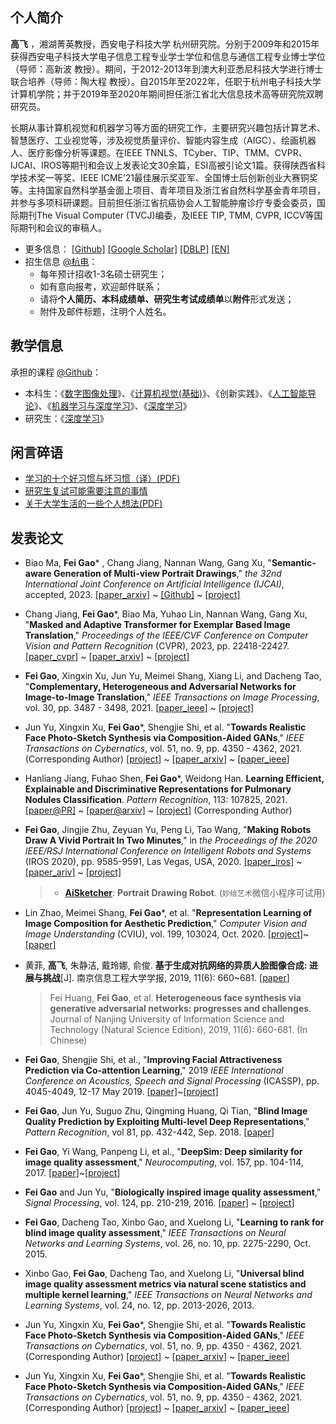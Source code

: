 <!-- 
``` 
Good times, hard times, but never bad times. —— Steve Jobs
高飞，西安电子科技大学，杭州研究院
```
-->

## 个人简介

**高飞** ，湘湖菁英教授，西安电子科技大学 杭州研究院。分别于2009年和2015年获得西安电子科技大学电子信息工程专业学士学位和信息与通信工程专业博士学位（导师：高新波 教授）。期间，于2012-2013年到澳大利亚悉尼科技大学进行博士联合培养（导师：陶大程 教授）。自2015年至2022年，任职于杭州电子科技大学计算机学院；并于2019年至2020年期间担任浙江省北大信息技术高等研究院双聘研究员。

长期从事计算机视觉和机器学习等方面的研究工作，主要研究兴趣包括计算艺术、智慧医疗、工业视觉等，涉及视觉质量评价、智能内容生成（AIGC）、绘画机器人、医疗影像分析等课题。在IEEE TNNLS、TCyber、TIP、TMM、CVPR、IJCAI、IROS等期刊和会议上发表论文30余篇，ESI高被引论文1篇。获得陕西省科学技术奖一等奖、IEEE ICME’21最佳展示奖亚军、全国博士后创新创业大赛铜奖等。主持国家自然科学基金面上项目、青年项目及浙江省自然科学基金青年项目，并参与多项科研课题。目前担任浙江省抗癌协会人工智能肿瘤诊疗专委会委员，国际期刊The Visual Computer (TVCJ)编委，及IEEE TIP, TMM, CVPR, ICCV等国际期刊和会议的审稿人。

- 更多信息： [[Github]](https://github.com/fei-aiart)    [[Google Scholar]](https://scholar.google.com/citations?user=wawnisoAAAAJ&hl=en)    [[DBLP]](https://dblp.org/pid/16/722-6)   [[EN]](README.md)
- 招生信息 [@杭电](http://computer.hdu.edu.cn/11269.html)：
  - 每年预计招收1-3名硕士研究生；
  - 如有意向报考，欢迎邮件联系；
  - 请将**个人简历、本科成绩单、研究生考试成绩单**以**附件**形式发送；
  - 附件及邮件标题，注明个人姓名。

## 教学信息

承担的课程 [@Github](https://github.com/fei-hdu/courses)：

- 本科生：《[数字图像处理](https://aiart.live/courses/dip.html)》、《[计算机视觉(基础)](https://aiart.live/courses/cv.html)》、《创新实践》、《[人工智能导论](https://aiart.live/courses/intro2ai.html)》、《[机器学习与深度学习](https://aiart.live/courses/dl.html)》、《[深度学习](https://aiart.live/courses/dl.html)》
- 研究生：《[深度学习](https://aiart.live/courses/dl.html)》

## 闲言碎语

- [学习的十个好习惯与坏习惯（译）(PDF)](blogs/study_habits.pdf)
- [研究生复试可能需要注意的事情](blogs/reexamination.md)
- [关于大学生活的一些个人想法(PDF)](blogs/collegelife.pdf)

## 发表论文

- Biao Ma, **Fei Gao*** , Chang Jiang, Nannan Wang, Gang Xu, "**Semantic-aware Generation of Multi-view Portrait Drawings**," *the 32nd International Joint Conference on Artificial Intelligence (IJCAI)*, accepted, 2023. [[paper_arxiv]](https://arxiv.org/abs/2305.02618) ~ [[Github]](https://github.com/AiArt-HDU/SAGE)  ~ [[project]](https://vmaibex.github.io/)

- Chang Jiang, **Fei Gao***, Biao Ma, Yuhao Lin, Nannan Wang, Gang Xu, "**Masked and Adaptive Transformer for Exemplar Based Image Translation**," *Proceedings of the IEEE/CVF Conference on Computer Vision and Pattern Recognition* (CVPR), 2023, pp. 22418-22427. [[paper_cvpr]](https://openaccess.thecvf.com/content/CVPR2023/html/Jiang_Masked_and_Adaptive_Transformer_for_Exemplar_Based_Image_Translation_CVPR_2023_paper.html) ~  [[paper_arxiv]](https://arxiv.org/abs/2303.17123) ~ [[project]](https://github.com/AiArt-HDU/MATEBIT)

- **Fei Gao**, Xingxin Xu, Jun Yu, Meimei Shang, Xiang Li, and Dacheng Tao, "**Complementary, Heterogeneous and Adversarial Networks for Image-to-Image Translation**," *IEEE Transactions on Image Processing*, vol. 30, pp. 3487 - 3498, 2021. [[paper_ieee]](https://ieeexplore.ieee.org/document/9366371) ~ [[project]](https://fei-hdu.github.io/chan/)

- Jun Yu, Xingxin Xu, **Fei Gao***, Shengjie Shi, et al. "**Towards Realistic Face Photo-Sketch Synthesis via Composition-Aided GANs**," *IEEE Transactions on Cybernatics*, vol. 51, no. 9, pp. 4350 - 4362, 2021. (Corresponding Author) [[project](https://fei-hdu.github.io/ca-gan/)] ~ [[paper_arxiv](https://arxiv.org/abs/1712.00899)] ~ [[paper_ieee](https://ieeexplore.ieee.org/abstract/document/9025751)]

- Hanliang Jiang, Fuhao Shen, **Fei Gao**\*, Weidong Han. **Learning Efficient, Explainable and Discriminative Representations for Pulmonary Nodules Classification**. *Pattern Recognition*, 113: 107825, 2021. [[paper@PR]](https://www.sciencedirect.com/science/article/pii/S0031320321000121) ~ [[paper@arxiv]](https://arxiv.org/abs/2101.07429) ~ [[project]](https://github.com/fei-hdu/NAS-Lung) (Corresponding Author)

- **Fei Gao**, Jingjie Zhu, Zeyuan Yu, Peng Li, Tao Wang, "**Making Robots Draw A Vivid Portrait In Two Minutes**," in *the Proceedings of the 2020 IEEE/RSJ International Conference on Intelligent Robots and Systems* (IROS 2020), pp. 9585-9591, Las Vegas, USA, 2020. [[paper_iros]](https://ras.papercept.net/proceedings/IROS20/1854.pdf) ~ [[paper_ariv]](https://arxiv.org/abs/2005.05526) ~ [[project]](https://ricelll.github.io/AiSketcher/)
  
  > - [**AiSketcher**](https://ricelll.github.io/AiSketcher/): **Portrait Drawing Robot**.  (`妙绘艺术`微信小程序可试用)

- Lin Zhao, Meimei Shang, **Fei Gao**\*, et al. "**Representation Learning of Image Composition for Aesthetic Prediction**," *Computer Vision and Image Understanding* (CVIU), vol. 199, 103024, Oct. 2020. [[project]](https://github.com/fei-hdu/ReLIC)~[[paper]](https://www.sciencedirect.com/science/article/abs/pii/S1077314220300801)

- 黄菲, **高飞**, 朱静洁, 戴玲娜, 俞俊. **基于生成对抗网络的异质人脸图像合成: 进展与挑战**[J]. 南京信息工程大学学报, 2019, 11(6): 660~681. [[paper](http://nxdxb.cnjournals.org/ch/reader/view_abstract.aspx?file_no=20190604&flag=1)]
  
  > Fei Huang, **Fei Gao**, et al. **Heterogeneous face synthesis via generative adversarial networks: progresses and challenges**. Journal of Nanjing University of Information Science and Technology (Natural Science Edition), 2019, 11(6): 660-681.  (In Chinese)

- **Fei Gao**, Shengjie Shi, et al., "**Improving Facial Attractiveness Prediction via Co-attention Learning**," 2019 *IEEE International Conference on Acoustics, Speech and Signal Processing* (ICASSP), pp. 4045-4049, 12-17 May 2019. [[paper]](https://xplorestaging.ieee.org/document/8683112?denied=)~[[project]](https://github.com/fei-hdu/FaceAttract)

- **Fei Gao**, Jun Yu, Suguo Zhu, Qingming Huang, Qi Tian, "**Blind Image Quality Prediction by Exploiting Multi-level Deep Representations**," *Pattern Recognition*, vol 81, pp. 432-442, Sep. 2018. [[paper](https://www.sciencedirect.com/science/article/pii/S003132031830150X)]

- **Fei Gao**, Yi Wang, Panpeng Li, et al., "**DeepSim: Deep similarity for image quality assessment**," *Neurocomputing*, vol. 157, pp. 104-114, 2017. [[paper](https://www.sciencedirect.com/science/article/pii/S0925231217301480)]~[[project](https://github.com/fei-hdu/deepsim)]

- **Fei Gao** and Jun Yu, "**Biologically inspired image quality assessment**," *Signal Processing*, vol. 124, pp. 210-219, 2016. [[paper](https://www.sciencedirect.com/science/article/pii/S0165168415002856)] ~ [[project](http://mil.hdu.edu.cn/people/fei_gao/code/FR_BIFS.zip)]

- **Fei Gao**, Dacheng Tao, Xinbo Gao, and Xuelong Li, "**Learning to rank for blind image quality assessment**," *IEEE Transactions on Neural Networks and Learning Systems*, vol. 26, no. 10, pp. 2275-2290, Oct. 2015. 

- Xinbo Gao, **Fei Gao**, Dacheng Tao, and Xuelong Li, "**Universal blind image quality assessment metrics via natural scene statistics and multiple kernel learning**," *IEEE Transactions on Neural Networks and Learning Systems*, vol. 24, no. 12, pp. 2013-2026, 2013. 

- Jun Yu, Xingxin Xu, **Fei Gao***, Shengjie Shi, et al. "**Towards Realistic Face Photo-Sketch Synthesis via Composition-Aided GANs**," *IEEE Transactions on Cybernatics*, vol. 51, no. 9, pp. 4350 - 4362, 2021. (Corresponding Author) [[project](https://fei-hdu.github.io/ca-gan/)] ~ [[paper_arxiv](https://arxiv.org/abs/1712.00899)] ~ [[paper_ieee](https://ieeexplore.ieee.org/abstract/document/9025751)]

- Jun Yu, Xingxin Xu, **Fei Gao***, Shengjie Shi, et al. "**Towards Realistic Face Photo-Sketch Synthesis via Composition-Aided GANs**," *IEEE Transactions on Cybernatics*, vol. 51, no. 9, pp. 4350 - 4362, 2021. (Corresponding Author) [[project](https://fei-hdu.github.io/ca-gan/)] ~ [[paper_arxiv](https://arxiv.org/abs/1712.00899)] ~ [[paper_ieee](https://ieeexplore.ieee.org/abstract/document/9025751)]

